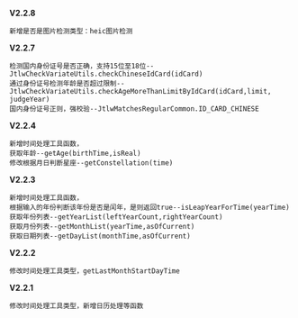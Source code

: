 **V2.2.8**

    新增是否是图片检测类型：heic图片检测
    
**V2.2.7**

    检测国内身份证号是否正确，支持15位至18位--JtlwCheckVariateUtils.checkChineseIdCard(idCard)
    通过身份证号检测年龄是否超过限制--JtlwCheckVariateUtils.checkAgeMoreThanLimitByIdCard(idCard,limit, judgeYear)
    国内身份证号正则，强校验--JtlwMatchesRegularCommon.ID_CARD_CHINESE
    
**V2.2.4**

    新增时间处理工具函数，
    获取年龄--getAge(birthTime,isReal)
    修改根据月日判断星座--getConstellation(time)


**V2.2.3**

    新增时间处理工具函数，
    根据输入的年份判断该年份是否是闰年，是则返回true--isLeapYearForTime(yearTime)
    获取年份列表--getYearList(leftYearCount,rightYearCount)
    获取月份列表--getMonthList(yearTime,asOfCurrent)
    获取日期列表--getDayList(monthTime,asOfCurrent)

**V2.2.2**

    修改时间处理工具类型，getLastMonthStartDayTime


**V2.2.1**

    修改时间处理工具类型，新增日历处理等函数
